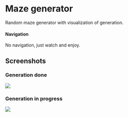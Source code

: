 # Maze generator
Random maze generator with visualization of generation.
#### Navigation
No navigation, just watch and enjoy.

Screenshots
---
### Generation done
![](https://i.imgur.com/oq5gmF7.png)

### Generation in progress
![](https://i.imgur.com/ZgqdPsp.png)
